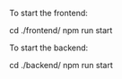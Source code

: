 To start the frontend:

cd ./frontend/
npm run start

To start the backend:

cd ./backend/
npm run start
